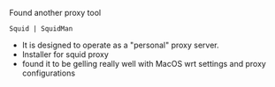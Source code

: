 Found another proxy tool
    
    Squid | SquidMan
    
* It is designed to operate as a "personal" proxy server.
* Installer for squid proxy
* found it to be gelling really well with MacOS wrt settings and proxy configurations

